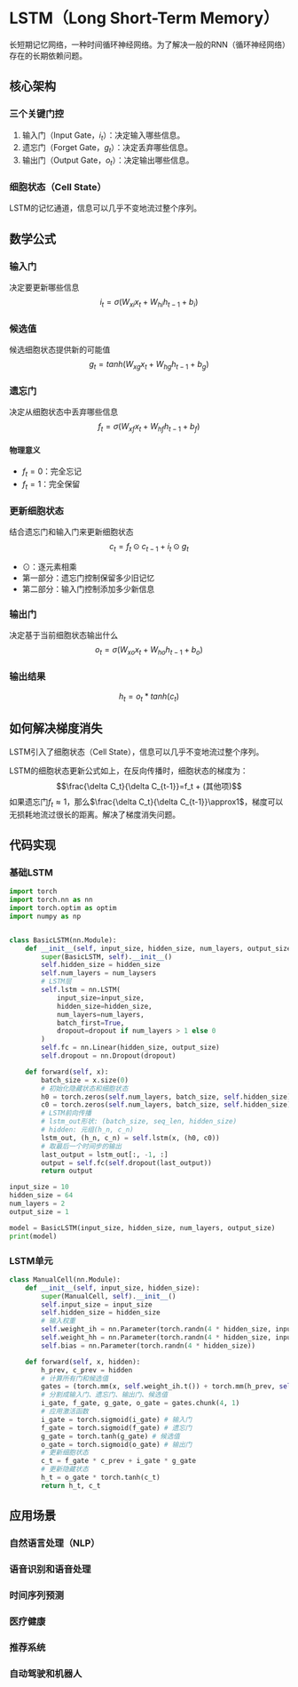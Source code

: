 # LSTM（Long Short-Term Memory）

长短期记忆网络，一种时间循环神经网络。为了解决一般的RNN（循环神经网络）存在的长期依赖问题。

## 核心架构

### 三个关键门控

1. 输入门（Input Gate，$i_t$）：决定输入哪些信息。
2. 遗忘门（Forget Gate，$g_t$）：决定丢弃哪些信息。
3. 输出门（Output Gate，$o_t$）：决定输出哪些信息。

### 细胞状态（Cell State）

LSTM的记忆通道，信息可以几乎不变地流过整个序列。

## 数学公式

### 输入门

决定要更新哪些信息
$$i_t = \sigma(W_{xi}x_t + W_{hi}h_{t-1} + b_i)$$

### 候选值

候选细胞状态提供新的可能值
$$g_t = tanh(W_{xg}x_t + W_{hg} h_{t-1} + b_g)$$

### 遗忘门

决定从细胞状态中丢弃哪些信息
$$f_t = \sigma(W_{xf}x_t + W_{hf}h_{t-1} + b_f)$$

#### 物理意义

- $f_t=0$：完全忘记
- $f_t=1$：完全保留

### 更新细胞状态

结合遗忘门和输入门来更新细胞状态
$$c_t = f_t ⊙ c_{t-1} + i_t ⊙ g_t$$

- ⊙：逐元素相乘
- 第一部分：遗忘门控制保留多少旧记忆
- 第二部分：输入门控制添加多少新信息

### 输出门

决定基于当前细胞状态输出什么
$$o_t = \sigma(W_{xo}x_t + W_{ho}h_{t-1} + b_o)$$

### 输出结果

$$h_t = o_t * tanh(c_t)$$

## 如何解决梯度消失

LSTM引入了细胞状态（Cell State），信息可以几乎不变地流过整个序列。

LSTM的细胞状态更新公式如上，在反向传播时，细胞状态的梯度为：
$$\frac{\delta C_t}{\delta C_{t-1}}=f_t + (其他项)$$
如果遗忘门$f_t\approx1$，那么$\frac{\delta C_t}{\delta C_{t-1}}\approx1$，梯度可以无损耗地流过很长的距离。解决了梯度消失问题。

## 代码实现

### 基础LSTM

```python
import torch 
import torch.nn as nn
import torch.optim as optim
import numpy as np


class BasicLSTM(nn.Module):
    def __init__(self, input_size, hidden_size, num_layers, output_size, dropout=0.2):
        super(BasicLSTM, self).__init__()
        self.hidden_size = hidden_size
        self.num_layers = num_laysers
        # LSTM层
        self.lstm = nn.LSTM(
            input_size=input_size,
            hidden_size=hidden_size,
            num_layers=num_layers,
            batch_first=True,
            dropout=dropout if num_layers > 1 else 0
        )
        self.fc = nn.Linear(hidden_size, output_size)
        self.dropout = nn.Dropout(dropout)

    def forward(self, x):
        batch_size = x.size(0)
        # 初始化隐藏状态和细胞状态
        h0 = torch.zeros(self.num_layers, batch_size, self.hidden_size).to(x.device)
        c0 = torch.zeros(self.num_layers, batch_size, self.hidden_size).to(x.device)
        # LSTM前向传播
        # lstm_out形状: (batch_size, seq_len, hidden_size)
        # hidden: 元组(h_n, c_n)
        lstm_out, (h_n, c_n) = self.lstm(x, (h0, c0))
        # 取最后一个时间步的输出
        last_output = lstm_out[:, -1, :]
        output = self.fc(self.dropout(last_output))
        return output

input_size = 10
hidden_size = 64
num_layers = 2
output_size = 1

model = BasicLSTM(input_size, hidden_size, num_layers, output_size)
print(model)
```

### LSTM单元

```python
class ManualCell(nn.Module):
    def __init__(self, input_size, hidden_size):
        super(ManualCell, self).__init__()
        self.input_size = input_size
        self.hidden_size = hidden_size
        # 输入权重
        self.weight_ih = nn.Parameter(torch.randn(4 * hidden_size, input_size))
        self.weight_hh = nn.Parameter(torch.randn(4 * hidden_size, input_size))
        self.bias = nn.Parameter(torch.randn(4 * hidden_size))

    def forward(self, x, hidden):
        h_prev, c_prev = hidden
        # 计算所有门和候选值
        gates = (torch.mm(x, self.weight_ih.t()) + torch.mm(h_prev, self.weight_hh.t()) + self.bias)
        # 分割成输入门、遗忘门、输出门、候选值
        i_gate, f_gate, g_gate, o_gate = gates.chunk(4, 1)
        # 应用激活函数
        i_gate = torch.sigmoid(i_gate) # 输入门
        f_gate = torch.sigmoid(f_gate) # 遗忘门
        g_gate = torch.tanh(g_gate) # 候选值
        o_gate = torch.sigmoid(o_gate) # 输出门
        # 更新细胞状态
        c_t = f_gate * c_prev + i_gate * g_gate
        # 更新隐藏状态
        h_t = o_gate * torch.tanh(c_t)
        return h_t, c_t
```

## 应用场景

### 自然语言处理（NLP）

### 语音识别和语音处理

### 时间序列预测

### 医疗健康

### 推荐系统

### 自动驾驶和机器人
